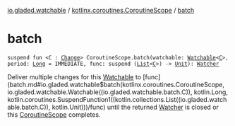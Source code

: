 [io.gladed.watchable](../index.md) / [kotlinx.coroutines.CoroutineScope](index.md) / [batch](./batch.md)

# batch

`suspend fun <C : `[`Change`](../-change.md)`> CoroutineScope.batch(watchable: `[`Watchable`](../-watchable/index.md)`<`[`C`](batch.md#C)`>, period: `[`Long`](https://kotlinlang.org/api/latest/jvm/stdlib/kotlin/-long/index.html)` = IMMEDIATE, func: suspend (`[`List`](https://kotlinlang.org/api/latest/jvm/stdlib/kotlin.collections/-list/index.html)`<`[`C`](batch.md#C)`>) -> `[`Unit`](https://kotlinlang.org/api/latest/jvm/stdlib/kotlin/-unit/index.html)`): `[`Watcher`](../-watcher/index.md)

Deliver multiple changes for this [Watchable](../-watchable/index.md) to [func](batch.md#io.gladed.watchable$batch(kotlinx.coroutines.CoroutineScope, io.gladed.watchable.Watchable((io.gladed.watchable.batch.C)), kotlin.Long, kotlin.coroutines.SuspendFunction1((kotlin.collections.List((io.gladed.watchable.batch.C)), kotlin.Unit)))/func) until the returned [Watcher](../-watcher/index.md) is closed or this
[CoroutineScope](#) completes.

